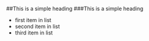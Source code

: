 ##This is a simple heading
###This is a simple heading

* first item in list
* second item in list
* third item in list
